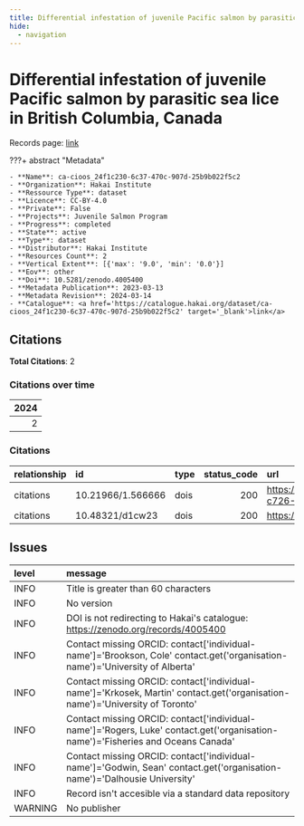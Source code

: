 ```yaml
---
title: Differential infestation of juvenile Pacific salmon by parasitic sea lice in British Columbia, Canada
hide:
  - navigation
---
```


# Differential infestation of juvenile Pacific salmon by parasitic sea lice in British Columbia, Canada

Records page: <a href='https://catalogue.hakai.org/dataset/ca-cioos_24f1c230-6c37-470c-907d-25b9b022f5c2' target='_blank'>link</a>

???+ abstract "Metadata"

    - **Name**: ca-cioos_24f1c230-6c37-470c-907d-25b9b022f5c2 
    - **Organization**: Hakai Institute 
    - **Ressource Type**: dataset 
    - **Licence**: CC-BY-4.0 
    - **Private**: False 
    - **Projects**: Juvenile Salmon Program 
    - **Progress**: completed 
    - **State**: active 
    - **Type**: dataset 
    - **Distributor**: Hakai Institute 
    - **Resources Count**: 2 
    - **Vertical Extent**: [{'max': '9.0', 'min': '0.0'}] 
    - **Eov**: other 
    - **Doi**: 10.5281/zenodo.4005400 
    - **Metadata Publication**: 2023-03-13 
    - **Metadata Revision**: 2024-03-14 
    - **Catalogue**: <a href='https://catalogue.hakai.org/dataset/ca-cioos_24f1c230-6c37-470c-907d-25b9b022f5c2' target='_blank'>link</a> 

<div id='map'></div>


## Citations

**Total Citations**: 2

### Citations over time

|   2024 |
|-------:|
|      2 |

### Citations

| relationship   | id                | type   |   status_code | url                                                                               |
|:---------------|:------------------|:-------|--------------:|:----------------------------------------------------------------------------------|
| citations      | 10.21966/1.566666 | dois   |           200 | https://catalogue.hakai.org/dataset/ca-cioos_6c449900-c726-4e9a-b241-707711e253a7 |
| citations      | 10.48321/d1cw23   | dois   |           200 | https://dmphub.uc3prd.cdlib.net/dmps/10.48321/D1CW23                              |




## Issues
| level   | message                                                                                                                         |
|:--------|:--------------------------------------------------------------------------------------------------------------------------------|
| INFO    | Title is greater than 60 characters                                                                                             |
| INFO    | No version                                                                                                                      |
| INFO    | DOI is not redirecting to Hakai's catalogue: https://zenodo.org/records/4005400                                                 |
| INFO    | Contact missing ORCID: contact['individual-name']='Brookson, Cole' contact.get('organisation-name')='University of Alberta'     |
| INFO    | Contact missing ORCID: contact['individual-name']='Krkosek, Martin' contact.get('organisation-name')='University of Toronto'    |
| INFO    | Contact missing ORCID: contact['individual-name']='Rogers, Luke' contact.get('organisation-name')='Fisheries and Oceans Canada' |
| INFO    | Contact missing ORCID: contact['individual-name']='Godwin, Sean' contact.get('organisation-name')='Dalhousie University'        |
| INFO    | Record isn't accesible via a standard data repository                                                                           |
| WARNING | No publisher                                                                                                                    |


<script>
   document.addEventListener("DOMContentLoaded", function() {
    var map = L.map('map').setView([51.505, -125.09], 5);
    L.tileLayer('https://tile.openstreetmap.org/{z}/{x}/{y}.png', {
        maxZoom: 19,
        attribution: '&copy; <a href="http://www.openstreetmap.org/copyright">OpenStreetMap</a>'
    }).addTo(map);
    var geojsonFeature = {
        "type": "Feature",
        "properties": {
            "name" : "Differential infestation of juvenile Pacific salmon by parasitic sea lice in British Columbia, Canada"
        },
        "geometry": {'type': 'Polygon', 'coordinates': [[[-126.87477074, 49.80151064], [-124.30109865, 49.80151064], [-124.30109865, 50.66883255], [-126.87477074, 50.66883255], [-126.87477074, 49.80151064]]]}
    }
    L.geoJSON(geojsonFeature).addTo(map);
   })
</script>